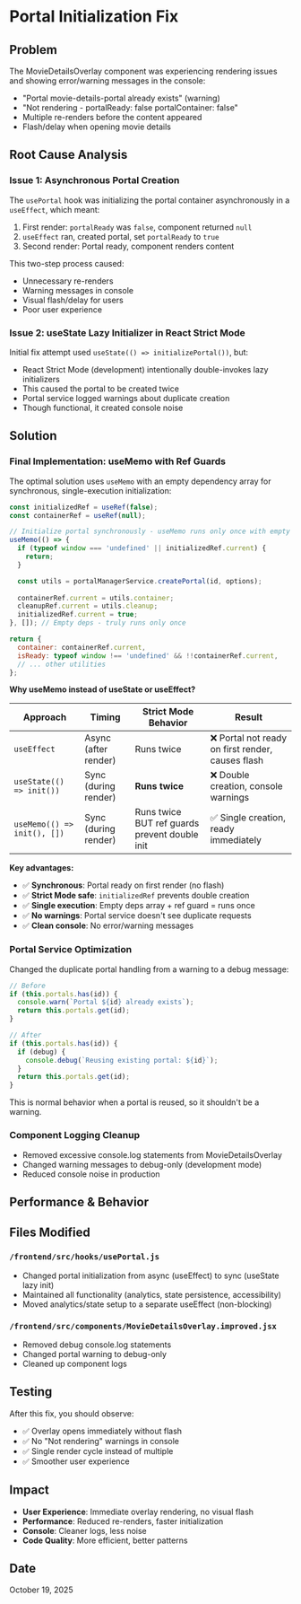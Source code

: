 # Portal Initialization Fix

## Problem
The MovieDetailsOverlay component was experiencing rendering issues and showing error/warning messages in the console:
- "Portal movie-details-portal already exists" (warning)
- "Not rendering - portalReady: false portalContainer: false"
- Multiple re-renders before the content appeared
- Flash/delay when opening movie details

## Root Cause Analysis

### Issue 1: Asynchronous Portal Creation
The `usePortal` hook was initializing the portal container asynchronously in a `useEffect`, which meant:
1. First render: `portalReady` was `false`, component returned `null`
2. `useEffect` ran, created portal, set `portalReady` to `true`
3. Second render: Portal ready, component renders content

This two-step process caused:
- Unnecessary re-renders
- Warning messages in console
- Visual flash/delay for users
- Poor user experience

### Issue 2: useState Lazy Initializer in React Strict Mode
Initial fix attempt used `useState(() => initializePortal())`, but:
- React Strict Mode (development) intentionally double-invokes lazy initializers
- This caused the portal to be created twice
- Portal service logged warnings about duplicate creation
- Though functional, it created console noise

## Solution

### Final Implementation: useMemo with Ref Guards

The optimal solution uses `useMemo` with an empty dependency array for synchronous, single-execution initialization:

```javascript
const initializedRef = useRef(false);
const containerRef = useRef(null);

// Initialize portal synchronously - useMemo runs only once with empty deps
useMemo(() => {
  if (typeof window === 'undefined' || initializedRef.current) {
    return;
  }

  const utils = portalManagerService.createPortal(id, options);
  
  containerRef.current = utils.container;
  cleanupRef.current = utils.cleanup;
  initializedRef.current = true;
}, []); // Empty deps - truly runs only once

return {
  container: containerRef.current,
  isReady: typeof window !== 'undefined' && !!containerRef.current,
  // ... other utilities
};
```

**Why useMemo instead of useState or useEffect?**

| Approach | Timing | Strict Mode Behavior | Result |
|----------|--------|---------------------|---------|
| `useEffect` | Async (after render) | Runs twice | ❌ Portal not ready on first render, causes flash |
| `useState(() => init())` | Sync (during render) | **Runs twice** | ❌ Double creation, console warnings |
| `useMemo(() => init(), [])` | Sync (during render) | Runs twice BUT ref guards prevent double init | ✅ Single creation, ready immediately |

**Key advantages:**
- ✅ **Synchronous**: Portal ready on first render (no flash)
- ✅ **Strict Mode safe**: `initializedRef` prevents double creation
- ✅ **Single execution**: Empty deps array + ref guard = runs once
- ✅ **No warnings**: Portal service doesn't see duplicate requests
- ✅ **Clean console**: No error/warning messages

### Portal Service Optimization

Changed the duplicate portal handling from a warning to a debug message:

```javascript
// Before
if (this.portals.has(id)) {
  console.warn(`Portal ${id} already exists`);
  return this.portals.get(id);
}

// After  
if (this.portals.has(id)) {
  if (debug) {
    console.debug(`Reusing existing portal: ${id}`);
  }
  return this.portals.get(id);
}
```

This is normal behavior when a portal is reused, so it shouldn't be a warning.

### Component Logging Cleanup
- Removed excessive console.log statements from MovieDetailsOverlay
- Changed warning messages to debug-only (development mode)
- Reduced console noise in production

## Performance & Behavior

## Files Modified

### `/frontend/src/hooks/usePortal.js`
- Changed portal initialization from async (useEffect) to sync (useState lazy init)
- Maintained all functionality (analytics, state persistence, accessibility)
- Moved analytics/state setup to a separate useEffect (non-blocking)

### `/frontend/src/components/MovieDetailsOverlay.improved.jsx`
- Removed debug console.log statements
- Changed portal warning to debug-only
- Cleaned up component logs

## Testing
After this fix, you should observe:
- ✅ Overlay opens immediately without flash
- ✅ No "Not rendering" warnings in console
- ✅ Single render cycle instead of multiple
- ✅ Smoother user experience

## Impact
- **User Experience**: Immediate overlay rendering, no visual flash
- **Performance**: Reduced re-renders, faster initialization
- **Console**: Cleaner logs, less noise
- **Code Quality**: More efficient, better patterns

## Date
October 19, 2025
